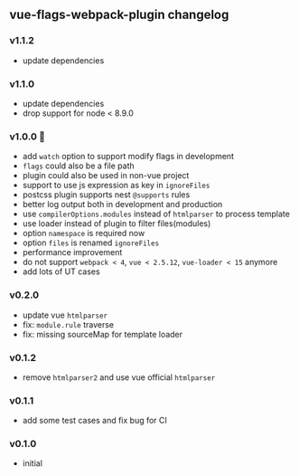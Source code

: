 ## vue-flags-webpack-plugin changelog

### v1.1.2
+ update dependencies

### v1.1.0
+ update dependencies
+ drop support for node < 8.9.0

### v1.0.0 🎉
+ add `watch` option to support modify flags in development
+ `flags` could also be a file path
+ plugin could also be used in non-vue project
+ support to use js expression as key in `ignoreFiles`
+ postcss plugin supports nest `@supports` rules
+ better log output both in development and production
+ use `compilerOptions.modules` instead of `htmlparser` to process template
+ use loader instead of plugin to filter files(modules)
+ option `namespace` is required now
+ option `files` is renamed `ignoreFiles`
+ performance improvement
+ do not support `webpack < 4`, `vue < 2.5.12`, `vue-loader < 15` anymore
+ add lots of UT cases

### v0.2.0
* update vue `htmlparser`
* fix: `module.rule` traverse
* fix: missing sourceMap for template loader

### v0.1.2
* remove `htmlparser2` and use vue official `htmlparser`

### v0.1.1
* add some test cases and fix bug for CI

### v0.1.0
* initial
